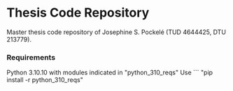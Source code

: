 # Thesis Code Repository
Master thesis code repository of Josephine S. Pockelé (TUD 4644425, DTU 213779).

### Requirements
Python 3.10.10 with modules indicated in "python_310_reqs"
Use ```
"pip install -r python_310_reqs"
```
